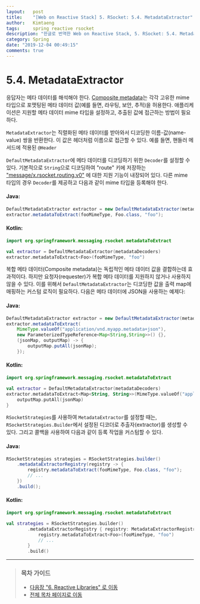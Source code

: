 ```yaml
---
layout:   post
title:    "[Web on Reactive Stack] 5. RSocket: 5.4. MetadataExtractor"
author:   Kimtaeng
tags: 	  spring reactive rsocket
description: "한글로 번역한 Web on Reactive Stack, 5. RSocket: 5.4. MetadataExtractor"
category: Spring
date: "2019-12-04 00:49:15"
comments: true
---
```


# 5.4. MetadataExtractor
응답자는 메타 데이터를 해석해야 한다. <a href="https://github.com/rsocket/rsocket/blob/master/Extensions/CompositeMetadata.md" rel="nofollow" target="_blank">Composite metadata</a>는 각각 고유한 mime 타입으로 포맷팅된
메타 데이터 값(예를 들면, 라우팅, 보안, 추적)을 허용한다. 애플리케이션은 지원할 메타 데이터 mime 타입을 설정하고, 추출된 값에 접근하는
방법이 필요하다.

`MetadataExtractor`는 직렬화된 메타 데이터를 받아와서 디코딩한 이름-값(name-value) 쌍을 반환한다. 이 값은 헤더처럼 이름으로
접근할 수 있다. 예를 들면, 핸들러 메서드에 적용된 `@Header`

`DefaultMetadataExtractor`에 메타 데이터를 디코딩하기 위한 `Decoder`를 설정할 수 있다. 기본적으로 `String`으로 디코딩하여
"route" 키에 저장하는 <a href="https://github.com/rsocket/rsocket/blob/master/Extensions/Routing.md" rel="nofollow" target="_blank">"message/x.rsocket.routing.v0"</a> 에 대한 지원 기능이 내장되어 있다. 다른 mime 타입의 경우 `Decoder`를
제공하고 다음과 같이 mime 타입을 등록해야 한다.

#### Java:
```java
DefaultMetadataExtractor extractor = new DefaultMetadataExtractor(metadataDecoders);
extractor.metadataToExtract(fooMimeType, Foo.class, "foo");
```

#### Kotlin:
```kotlin
import org.springframework.messaging.rsocket.metadataToExtract

val extractor = DefaultMetadataExtractor(metadataDecoders)
extractor.metadataToExtract<Foo>(fooMimeType, "foo")
```

복합 메타 데이터(Composite metadata)는 독립적인 메타 데이터 값을 결합하는데 효과적이다. 하지만 요청자(requester)가 복합 메타 데이터를
지원하지 않거나 사용하지 않을 수 있다. 이를 위해서 `DefaultMetadataExtractor`는 디코딩한 값을 출력 map에 매핑하는 커스텀 로직이
필요하다. 다음은 메타 데이터에 JSON을 사용하는 예제다:

#### Java:
```java
DefaultMetadataExtractor extractor = new DefaultMetadataExtractor(metadataDecoders);
extractor.metadataToExtract(
    MimeType.valueOf("application/vnd.myapp.metadata+json"),
    new ParameterizedTypeReference<Map<String,String>>() {},
    (jsonMap, outputMap) -> {
        outputMap.putAll(jsonMap);
    });
```

#### Kotlin:
```kotlin
import org.springframework.messaging.rsocket.metadataToExtract

val extractor = DefaultMetadataExtractor(metadataDecoders)
extractor.metadataToExtract<Map<String, String>>(MimeType.valueOf("application/vnd.myapp.metadata+json")) { jsonMap, outputMap ->
    outputMap.putAll(jsonMap)
}
```

`RSocketStrategies`를 사용하여 `MetadataExtractor`를 설정할 때는, `RSocketStrategies.Builder`에서 설정된 디코더로
추출자(extractor)를 생성할 수 있다. 그리고 콜백을 사용하여 다음과 같이 등록 작업을 커스텀할 수 있다.

#### Java:
```java
RSocketStrategies strategies = RSocketStrategies.builder()
    .metadataExtractorRegistry(registry -> {
        registry.metadataToExtract(fooMimeType, Foo.class, "foo");
        // ...
    })
    .build();
```

#### Kotlin:
```kotlin
import org.springframework.messaging.rsocket.metadataToExtract

val strategies = RSocketStrategies.builder()
        .metadataExtractorRegistry { registry: MetadataExtractorRegistry ->
            registry.metadataToExtract<Foo>(fooMimeType, "foo")
            // ...
        }
        .build()
```

---

> ### 목차 가이드
> - <a href="/post/web-on-reactive-stack-reactive-libraries">다음장 "6. Reactive Libraries" 로 이동</a>
> - <a href="/post/web-on-reactive-stack">전체 목차 페이지로 이동</a>